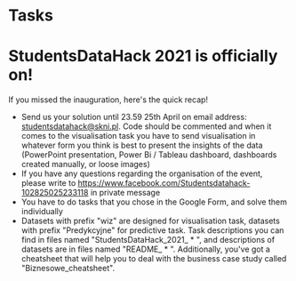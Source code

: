 # Tasks

# StudentsDataHack 2021 is officially on!

If you missed the inauguration, here's the quick recap!

- Send us your solution until 23.59 25th April on email address: studentsdatahack@skni.pl. Code should be commented and when it comes to the visualisation task you have to send visualisation in whatever form you think is best to present the insights of the data (PowerPoint presentation, Power Bi / Tableau dashboard, dashboards created manually, or loose images)
- If you have any questions regarding the organisation of the event, please write to https://www.facebook.com/Studentsdatahack-102825025233118 in private message
- You have to do tasks that you chose in the Google Form, and solve them individually
- Datasets with prefix "wiz" are designed for visualisation task, datasets with prefix "Predykcyjne" for predictive task. Task descriptions you can find in files named "StudentsDataHack_2021_ * ", and descriptions of datasets are in files named "README_ * ". Additionally, you've got a cheatsheet that will help you to deal with the business case study called "Biznesowe_cheatsheet".


